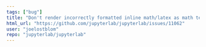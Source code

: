 ```yaml
---
tags: ["bug"]
title: "Don't render incorrectly formatted inline math/latex as math text"
html_url: "https://github.com/jupyterlab/jupyterlab/issues/11062"
user: "joelostblom"
repo: "jupyterlab/jupyterlab"
---
```


